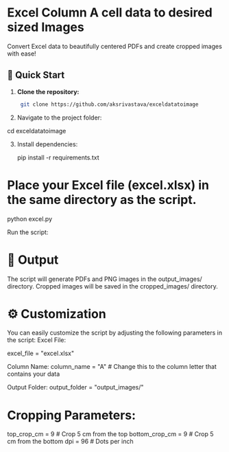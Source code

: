 # Excel Column A cell data to  desired sized Images

Convert Excel data to beautifully centered PDFs and create cropped images with ease!

## 🚀 Quick Start

1. **Clone the repository:**

   ```bash
    git clone https://github.com/aksrivastava/exceldatatoimage

2. Navigate to the project folder:

cd exceldatatoimage


3. Install dependencies:
   
   pip install -r requirements.txt


# Place your Excel file (excel.xlsx) in the same directory as the script.
python excel.py

Run the script:

# 🌈 Output
The script will generate PDFs and PNG images in the output_images/ directory. Cropped images will be saved in the cropped_images/ directory.

# ⚙️ Customization
You can easily customize the script by adjusting the following parameters in the script:
Excel File:

excel_file = "excel.xlsx"

Column Name:
column_name = "A"  # Change this to the column letter that contains your data


Output Folder:
output_folder = "output_images/"


# Cropping Parameters:

top_crop_cm = 9  # Crop 5 cm from the top
bottom_crop_cm = 9  # Crop 5 cm from the bottom
dpi = 96  # Dots per inch










